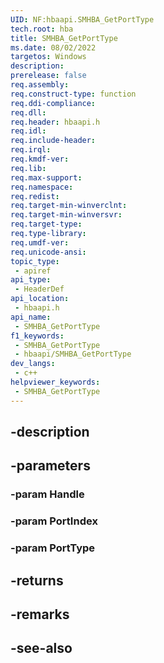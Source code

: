 ```yaml
---
UID: NF:hbaapi.SMHBA_GetPortType
tech.root: hba
title: SMHBA_GetPortType
ms.date: 08/02/2022
targetos: Windows
description: 
prerelease: false
req.assembly: 
req.construct-type: function
req.ddi-compliance: 
req.dll: 
req.header: hbaapi.h
req.idl: 
req.include-header: 
req.irql: 
req.kmdf-ver: 
req.lib: 
req.max-support: 
req.namespace: 
req.redist: 
req.target-min-winverclnt: 
req.target-min-winversvr: 
req.target-type: 
req.type-library: 
req.umdf-ver: 
req.unicode-ansi: 
topic_type:
 - apiref
api_type:
 - HeaderDef
api_location:
 - hbaapi.h
api_name:
 - SMHBA_GetPortType
f1_keywords:
 - SMHBA_GetPortType
 - hbaapi/SMHBA_GetPortType
dev_langs:
 - c++
helpviewer_keywords:
 - SMHBA_GetPortType
---
```


## -description

## -parameters

### -param Handle

### -param PortIndex

### -param PortType

## -returns

## -remarks

## -see-also

